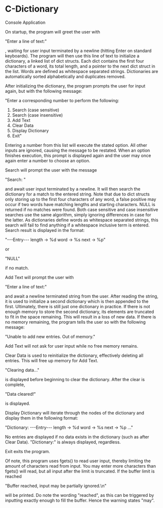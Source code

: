 # C-Dictionary
Console Application


On startup, the program will greet the user with 

"Enter a line of text:"

, waiting for user input terminated by a newline (hitting Enter on standard keyboards).
The program will then use this line of text to initialize a dictionary, a linked list of dict structs. Each dict contains the first four characters of a word, its
total length, and a pointer to the next dict struct in the list. Words are defined as whitespace separated strings.
Dictionaries are automatically sorted alphabetically and duplicates removed.


After initializing the dictionary, the program prompts the user for input again, but with the following message:

"Enter a corresponding number to perform the following:
1. Search (case sensitive)
2. Search (case insensitive)
3. Add Text
4. Clear Data
5. Display Dictionary
6. Exit"

Entering a number from this list will execute the stated option. All other inputs are ignored, causing the message to be restated.
When an option finishes execution, this prompt is displayed again and the user may once again enter a number to choose an option.


Search will prompt the user with the message 

"Search: "

and await user input terminated by a newline. It will then search the dictionary for a match to the entered string. Note that due to dict structs only storing up to 
the first four characters of any word, a false positive may occur if two words have matching lengths and starting characters. NULL is returned if no matches were 
found.
Both case sensitive and case insensitive searches use the same algorithm, simply ignoring differences in case for the latter.
As dictionaries define words as whitespace separated strings, this search will fail to find anything if a whitespace inclusive term is entered.
Search result is displayed in the format:

"---Entry---
length -> %d
word   -> %s
next   -> %p"

or

"NULL"

if no match.


Add Text will prompt the user with

"Enter a line of text:"

and await a newline terminated string from the user. After reading the string, it is used to initialize a second dictionary which is then appended to the first.
Ultimately, there is still just one dictionary in practice.
If there is not enough memory to store the second dictionary, its elements are truncated to fit in the space remaining. This will result in a loss of new data.
If there is no memory remaining, the program tells the user so with the following message:

"Unable to add new entries.
Out of memory."

Add Text will not ask for user input while no free memory remains.


Clear Data is used to reinitialize the dictionary, effectively deleting all entries. This will free up memory for Add Text.

"Clearing data..."

is displayed before beginning to clear the dictionary. After the clear is complete,

"Data cleared!"

is displayed.


Display Dictionary will iterate through the nodes of the dictionary and display them in the following format:

"Dictionary:
---Entry---
length -> %d
word   -> %s
next   -> %p
..."

No entries are displayed if no data exists in the dictionary (such as after Clear Data). "Dictionary:" is always displayed, regardless.


Exit exits the program.



Of note, this program uses fgets() to read user input, thereby limiting the amount of characters read from input. You may enter more characters than fgets() will
read, but all input after the limit is truncated. If the buffer limit is reached

"Buffer reached, input may be partially ignored.\n"

will be printed. Do note the wording "reached", as this can be triggered by inputting exactly enough to fill the buffer. Hence the warning states "may".
